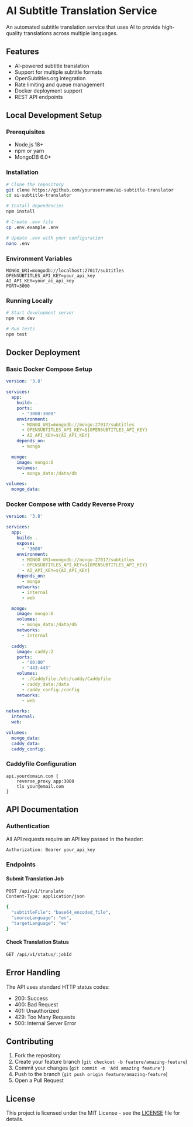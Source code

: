 # AI Subtitle Translation Service

An automated subtitle translation service that uses AI to provide high-quality translations across multiple languages.

## Features

- AI-powered subtitle translation
- Support for multiple subtitle formats
- OpenSubtitles.org integration
- Rate limiting and queue management
- Docker deployment support
- REST API endpoints

## Local Development Setup

### Prerequisites

- Node.js 18+
- npm or yarn
- MongoDB 6.0+

### Installation

```bash
# Clone the repository
git clone https://github.com/yourusername/ai-subtitle-translator
cd ai-subtitle-translator

# Install dependencies
npm install

# Create .env file
cp .env.example .env

# Update .env with your configuration
nano .env
```

### Environment Variables

```env
MONGO_URI=mongodb://localhost:27017/subtitles
OPENSUBTITLES_API_KEY=your_api_key
AI_API_KEY=your_ai_api_key
PORT=3000
```

### Running Locally

```bash
# Start development server
npm run dev

# Run tests
npm test
```

## Docker Deployment

### Basic Docker Compose Setup

```yaml
version: '3.8'

services:
  app:
    build: .
    ports:
      - "3000:3000"
    environment:
      - MONGO_URI=mongodb://mongo:27017/subtitles
      - OPENSUBTITLES_API_KEY=${OPENSUBTITLES_API_KEY}
      - AI_API_KEY=${AI_API_KEY}
    depends_on:
      - mongo

  mongo:
    image: mongo:6
    volumes:
      - mongo_data:/data/db

volumes:
  mongo_data:
```

### Docker Compose with Caddy Reverse Proxy

```yaml
version: '3.8'

services:
  app:
    build: .
    expose:
      - "3000"
    environment:
      - MONGO_URI=mongodb://mongo:27017/subtitles
      - OPENSUBTITLES_API_KEY=${OPENSUBTITLES_API_KEY}
      - AI_API_KEY=${AI_API_KEY}
    depends_on:
      - mongo
    networks:
      - internal
      - web

  mongo:
    image: mongo:6
    volumes:
      - mongo_data:/data/db
    networks:
      - internal

  caddy:
    image: caddy:2
    ports:
      - "80:80"
      - "443:443"
    volumes:
      - ./Caddyfile:/etc/caddy/Caddyfile
      - caddy_data:/data
      - caddy_config:/config
    networks:
      - web

networks:
  internal:
  web:

volumes:
  mongo_data:
  caddy_data:
  caddy_config:
```

### Caddyfile Configuration

```caddyfile
api.yourdomain.com {
    reverse_proxy app:3000
    tls your@email.com
}
```

## API Documentation

### Authentication

All API requests require an API key passed in the header:

```bash
Authorization: Bearer your_api_key
```

### Endpoints

#### Submit Translation Job

```bash
POST /api/v1/translate
Content-Type: application/json

{
  "subtitleFile": "base64_encoded_file",
  "sourceLanguage": "en",
  "targetLanguage": "es"
}
```

#### Check Translation Status

```bash
GET /api/v1/status/:jobId
```

## Error Handling

The API uses standard HTTP status codes:

- 200: Success
- 400: Bad Request
- 401: Unauthorized
- 429: Too Many Requests
- 500: Internal Server Error

## Contributing

1. Fork the repository
2. Create your feature branch (`git checkout -b feature/amazing-feature`)
3. Commit your changes (`git commit -m 'Add amazing feature'`)
4. Push to the branch (`git push origin feature/amazing-feature`)
5. Open a Pull Request

## License

This project is licensed under the MIT License - see the [LICENSE](LICENSE) file for details. 